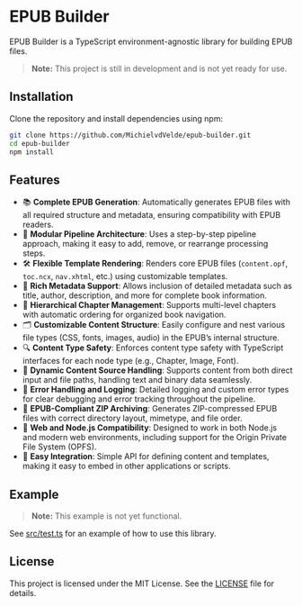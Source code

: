 # EPUB Builder

EPUB Builder is a TypeScript environment-agnostic library for building EPUB
files.

> **Note:** This project is still in development and is not yet ready for use.

## Installation

Clone the repository and install dependencies using npm:

```sh
git clone https://github.com/MichielvdVelde/epub-builder.git
cd epub-builder
npm install
```

## Features

- 📚 **Complete EPUB Generation**: Automatically generates EPUB files with all
  required structure and metadata, ensuring compatibility with EPUB readers.
- 🧩 **Modular Pipeline Architecture**: Uses a step-by-step pipeline approach,
  making it easy to add, remove, or rearrange processing steps.
- 🛠️ **Flexible Template Rendering**: Renders core EPUB files (`content.opf`,
  `toc.ncx`, `nav.xhtml`, etc.) using customizable templates.
- 📝 **Rich Metadata Support**: Allows inclusion of detailed metadata such as
  title, author, description, and more for complete book information.
- 📖 **Hierarchical Chapter Management**: Supports multi-level chapters with
  automatic ordering for organized book navigation.
- 🗂️ **Customizable Content Structure**: Easily configure and nest various file
  types (CSS, fonts, images, audio) in the EPUB’s internal structure.
- 🔍 **Content Type Safety**: Enforces content type safety with TypeScript
  interfaces for each node type (e.g., Chapter, Image, Font).
- 🔄 **Dynamic Content Source Handling**: Supports content from both direct
  input and file paths, handling text and binary data seamlessly.
- 🧪 **Error Handling and Logging**: Detailed logging and custom error types for
  clear debugging and error tracking throughout the pipeline.
- 💾 **EPUB-Compliant ZIP Archiving**: Generates ZIP-compressed EPUB files with
  correct directory layout, mimetype, and file order.
- 🚀 **Web and Node.js Compatibility**: Designed to work in both Node.js and
  modern web environments, including support for the Origin Private File System
  (OPFS).
- 🔧 **Easy Integration**: Simple API for defining content and templates, making
  it easy to embed in other applications or scripts.

## Example

> **Note:** This example is not yet functional.

See [src/test.ts](src/test.ts) for an example of how to use this library.

## License

This project is licensed under the MIT License. See the [LICENSE](LICENSE) file
for details.
